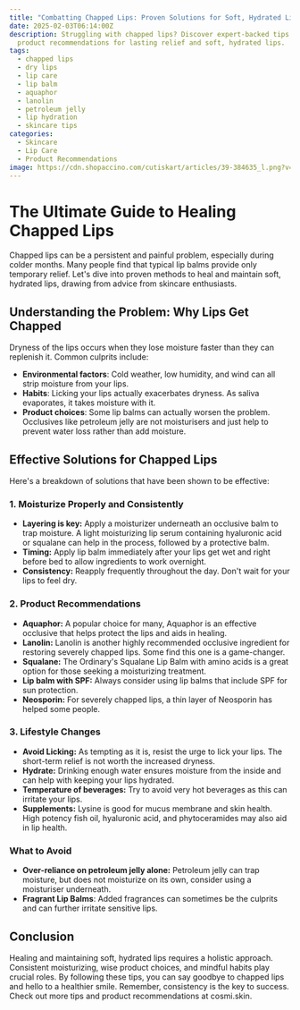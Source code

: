 ```yaml
---
title: "Combatting Chapped Lips: Proven Solutions for Soft, Hydrated Lips"
date: 2025-02-03T06:14:00Z
description: Struggling with chapped lips? Discover expert-backed tips and
  product recommendations for lasting relief and soft, hydrated lips.
tags:
  - chapped lips
  - dry lips
  - lip care
  - lip balm
  - aquaphor
  - lanolin
  - petroleum jelly
  - lip hydration
  - skincare tips
categories:
  - Skincare
  - Lip Care
  - Product Recommendations
image: https://cdn.shopaccino.com/cutiskart/articles/39-384635_l.png?v=392
---
```

# The Ultimate Guide to Healing Chapped Lips

Chapped lips can be a persistent and painful problem, especially during colder months. Many people find that typical lip balms provide only temporary relief. Let's dive into proven methods to heal and maintain soft, hydrated lips, drawing from advice from skincare enthusiasts.

## Understanding the Problem: Why Lips Get Chapped

Dryness of the lips occurs when they lose moisture faster than they can replenish it. Common culprits include:

*   **Environmental factors**: Cold weather, low humidity, and wind can all strip moisture from your lips.
*   **Habits**: Licking your lips actually exacerbates dryness. As saliva evaporates, it takes moisture with it.
*   **Product choices**: Some lip balms can actually worsen the problem. Occlusives like petroleum jelly are not moisturisers and just help to prevent water loss rather than add moisture.

## Effective Solutions for Chapped Lips

Here's a breakdown of solutions that have been shown to be effective:

### 1. Moisturize Properly and Consistently

*   **Layering is key:**  Apply a moisturizer underneath an occlusive balm to trap moisture. A light moisturizing lip serum containing hyaluronic acid or squalane can help in the process, followed by a protective balm.
*   **Timing:**  Apply lip balm immediately after your lips get wet and right before bed to allow ingredients to work overnight.
*   **Consistency:**  Reapply frequently throughout the day. Don't wait for your lips to feel dry.

### 2. Product Recommendations

*   **Aquaphor:** A popular choice for many, Aquaphor is an effective occlusive that helps protect the lips and aids in healing.
*   **Lanolin:**  Lanolin is another highly recommended occlusive ingredient for restoring severely chapped lips. Some find this one is a game-changer.
*   **Squalane:** The Ordinary's Squalane Lip Balm with amino acids is a great option for those seeking a moisturizing treatment.
*   **Lip balm with SPF:** Always consider using lip balms that include SPF for sun protection.
*   **Neosporin:** For severely chapped lips, a thin layer of Neosporin has helped some people.

### 3. Lifestyle Changes

*   **Avoid Licking:**  As tempting as it is, resist the urge to lick your lips. The short-term relief is not worth the increased dryness.
*   **Hydrate:** Drinking enough water ensures moisture from the inside and can help with keeping your lips hydrated.
*   **Temperature of beverages:** Try to avoid very hot beverages as this can irritate your lips.
*   **Supplements:** Lysine is good for mucus membrane and skin health. High potency fish oil, hyaluronic acid, and phytoceramides may also aid in lip health.

### What to Avoid

*   **Over-reliance on petroleum jelly alone:** Petroleum jelly can trap moisture, but does not moisturize on its own, consider using a moisturiser underneath.
*   **Fragrant Lip Balms**: Added fragrances can sometimes be the culprits and can further irritate sensitive lips.

## Conclusion

Healing and maintaining soft, hydrated lips requires a holistic approach. Consistent moisturizing, wise product choices, and mindful habits play crucial roles. By following these tips, you can say goodbye to chapped lips and hello to a healthier smile. Remember, consistency is the key to success. Check out more tips and product recommendations at cosmi.skin.
